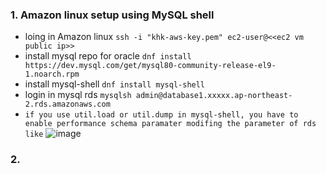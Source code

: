 ### 1. Amazon linux setup using MySQL shell
- loing in Amazon linux
  ```ssh -i "khk-aws-key.pem" ec2-user@<<ec2 vm public ip>>```
- install mysql repo for oracle
  ```dnf install https://dev.mysql.com/get/mysql80-community-release-el9-1.noarch.rpm```
- install mysql-shell
  ```dnf install mysql-shell```
- login in mysql rds
  ```mysqlsh admin@database1.xxxxx.ap-northeast-2.rds.amazonaws.com```
- `if you use util.load or util.dump in mysql-shell, you have to enable performance schema paramater modifing the parameter of rds like`
  ![image](https://github.com/user-attachments/assets/2c898dbf-5175-4dcd-ab50-90045e518dfb)

### 2. 


